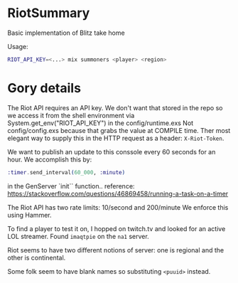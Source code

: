 # RiotSummary

Basic implementation of Blitz take home

Usage:

```bash
RIOT_API_KEY=<...> mix summoners <player> <region>
```

# Gory details

The Riot API requires an API key.
We don't want that stored in the repo so we access it from the shell environment
via System.get_env("RIOT_API_KEY") in the config/runtime.exs
Not config/config.exs because that grabs the value at COMPILE time.
Ther most elegant way to supply this in the HTTP request as a header: `X-Riot-Token`.

We want to publish an update to this conssole every 60 seconds for an hour.
We accomplish this by:

```elixir
:timer.send_interval(60_000, :minute)
```

in the GenServer `init`` function..
reference: https://stackoverflow.com/questions/46869458/running-a-task-on-a-timer

The Riot API has two rate limits: 10/second and 200/minute
We enforce this using Hammer.

To find a player to test it on, I hopped on twitch.tv and looked for an active LOL streamer.
Found `imaqtpie` on the `na1` server.

Riot seems to have two different notions of server:
one is regional and the other is continental.

Some folk seem to have blank names so substituting `<puuid>` instead.
